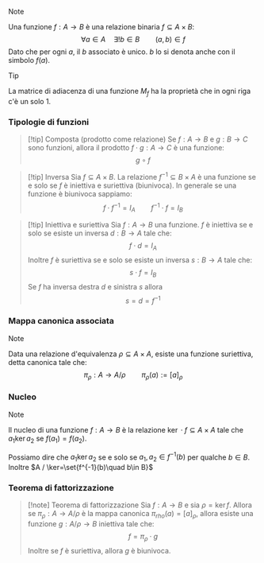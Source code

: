 >[!note]
>Una funzione $f:A\to B$ è una relazione binaria $f\subseteq A\times B$: $$\forall a\in A\quad \exists!b\in B\qquad (a,b)\in f$$
>Dato che per ogni $a$, il $b$ associato è unico. $b$ lo si denota anche con il simbolo $f(a)$.

>[!tip]
>La matrice di adiacenza di una funzione $M_{f}$ ha la proprietà che in ogni riga c'è un solo $1$.

### Tipologie di funzioni
>[!tip] Composta (prodotto come relazione)
>Se $f:A\to B$ e $g: B\to C$ sono funzioni, allora il prodotto $f\cdot g: A\to C$ è una funzione: $$g\circ f$$

>[!tip] Inversa
>Sia $f\subseteq A\times B$. La relazione $f^{-1}\subseteq B\times A$ è una funzione se e solo se $f$ è iniettiva e suriettiva (biunivoca). In generale se una funzione è biunivoca sappiamo: $$f\cdot f^{-1}=I_{A}\qquad f^{-1}\cdot f=I_{B}$$

>[!tip] Iniettiva e suriettiva
>Sia $f:A\to B$ una funzione. $f$ è iniettiva se e solo se esiste un inversa $d: B\to A$ tale che: $$f\cdot d=I_{A}$$
>Inoltre $f$ è suriettiva se e solo se esiste un inversa $s:B\to A$ tale che: $$s\cdot f=I_{B}$$
>Se $f$ ha inversa destra $d$ e sinistra $s$ allora $$s=d=f^{-1}$$

### Mappa canonica associata
>[!note]
>Data una relazione d'equivalenza $\rho\subseteq A\times A$, esiste una funzione suriettiva, detta canonica tale che: $$\pi_{\rho}:A\to A / \rho\qquad \pi_{\rho}(a):=[a]_{\rho}$$

### Nucleo
>[!note]
>Il nucleo di una funzione $f:A\to B$ è la relazione $\ker\cdot f\subseteq A\times A$ tale che $a_{1}\ker a_{2}$ se $f(a_{1})=f(a_{2})$.

Possiamo dire che $a_{1}\ker a_{2}$ se e solo se $a_{1},a_{2}\in f^{-1}(b)$ per qualche $b\in B$. Inoltre $A / \ker=\set{f^{-1}(b)\quad b\in B}$

### Teorema di fattorizzazione
>[!note] Teorema di fattorizzazione
>Sia $f:A\to B$ e sia $\rho=\ker f$. Allora se $\pi_{\rho}:A\to A/\rho$ è la mappa canonica $\pi_{rho}(a)=[a]_{\rho}$, allora esiste una funzione $g:  A/\rho\to B$ iniettiva tale che: $$f=\pi_{\rho}\cdot g$$
>Inoltre se $f$ è suriettiva, allora $g$ è biunivoca.

